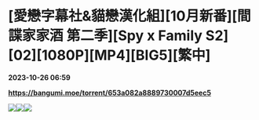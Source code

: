 # [愛戀字幕社&貓戀漢化組][10月新番][間諜家家酒 第二季][Spy x Family S2][02][1080P][MP4][BIG5][繁中]

**2023-10-26 06:59**

**https://bangumi.moe/torrent/653a082a8889730007d5eec5**

![](https://ptpimg.me/nose7a.jpg)![](https://i.loli.net/2021/03/19/Cp1BvFYEu5wVzkK.jpg)![](https://i.loli.net/2021/07/04/iqaOjKbPT3XNHY4.jpg)